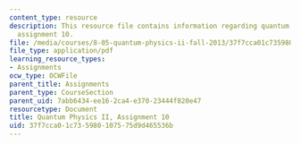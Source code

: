 ```yaml
---
content_type: resource
description: This resource file contains information regarding quantum physics II,
  assignment 10.
file: /media/courses/8-05-quantum-physics-ii-fall-2013/37f7cca01c735980107575d9d465536b_MIT8_05F13_ps10.pdf
file_type: application/pdf
learning_resource_types:
- Assignments
ocw_type: OCWFile
parent_title: Assignments
parent_type: CourseSection
parent_uid: 7abb6434-ee16-2ca4-e370-23444f820e47
resourcetype: Document
title: Quantum Physics II, Assignment 10
uid: 37f7cca0-1c73-5980-1075-75d9d465536b
---
```

